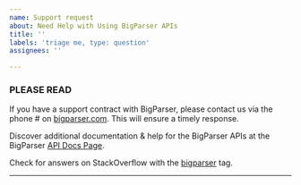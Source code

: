 ```yaml
---
name: Support request
about: Need Help with Using BigParser APIs
title: ''
labels: 'triage me, type: question'
assignees: ''

---
```


### PLEASE READ

If you have a support contract with BigParser, please contact us via the phone # on [bigparser.com](https://www.bigparser.com/). This will ensure a timely response.

Discover additional documentation & help for the BigParser APIs at the BigParser [API Docs Page](https://api.bigparser.com/).

Check for answers on StackOverflow with the [bigparser](http://stackoverflow.com/questions/tagged/bigparser) tag.

---
